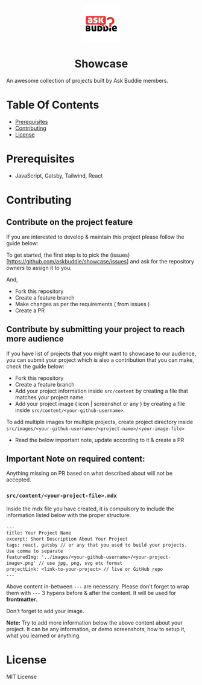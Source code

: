 <p align="center">
     <a href="https://www.askbuddie.com">
         <img src="src/images/ask-buddie-round.png" align="center" alt="askbuddie-logo" width="100"/>
     </a>
</p>
<h1 align="center" style="border: 0;"> Showcase </h1>

An awesome collection of projects built by Ask Buddie members.

# Table Of Contents

-   [Prerequisites](#Prerequisites)
-   [Contributing](#Contributing)
-   [License](#license)

# Prerequisites

- JavaScript, Gatsby, Tailwind, React

# Contributing

## Contribute on the project feature

If you are interested to develop & maintain this project please follow the guide below:

To get started, the first step is to pick the (issues)[https://github.com/askbuddie/showcase/issues] and ask for the repository owners to assign it to you.

And,

- Fork this repository
- Create a feature branch
- Make changes as per the requirements ( from issues )
- Create a PR

## Contribute by submitting your project to reach more audience

If you have list of projects that you might want to showcase to our audience, you can submit your project which is also a contribution that you can make, check the guide below:

- Fork this repository
- Create a feature branch
- Add your project information inside `src/content` by creating a file that matches your project name.
- Add your project image ( icon | screenshot or any ) by creating a file inside `src/content/<your-github-username>`.

To add multiple images for multiple projects, create project directory inside `src/images/<your-github-username>/<project-name>/<your-image-file>`
- Read the below important note, update according to it & create a PR

## Important Note on required content:

Anything missing on PR based on what described about will not be accepted.

### `src/content/<your-project-file>.mdx`

Inside the mdx file you have created, it is compulsory to include the information listed below with the proper structure:

```mdx
---
title: Your Project Name
excerpt: Short Description About Your Project
tags: react, gatsby // or any that you used to build your projects. Use comma to separate
featuredImg: '../images/<your-github-username>/<your-project-image>.png' // use jpg, png, svg etc format
projectLink: <link-to-your-project> // live or GitHub repo
---
```

Above content in-between `---` are necessary. Please don't forget to wrap them with `---` 3 hypens before & after the content. It will be used for **frontmatter**.

Don't forget to add your image.

**Note:** Try to add more information below the above content about your project. It can be any information, or demo screenshots, how to setup it, what you learned or anything.

# License

MIT License